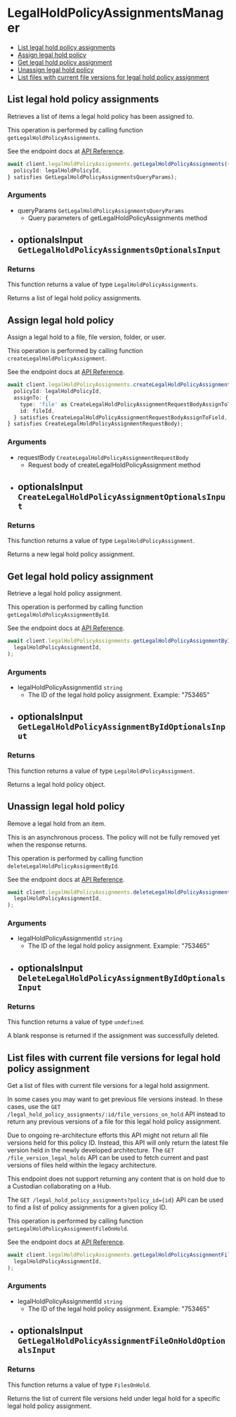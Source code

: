 # LegalHoldPolicyAssignmentsManager

- [List legal hold policy assignments](#list-legal-hold-policy-assignments)
- [Assign legal hold policy](#assign-legal-hold-policy)
- [Get legal hold policy assignment](#get-legal-hold-policy-assignment)
- [Unassign legal hold policy](#unassign-legal-hold-policy)
- [List files with current file versions for legal hold policy assignment](#list-files-with-current-file-versions-for-legal-hold-policy-assignment)

## List legal hold policy assignments

Retrieves a list of items a legal hold policy has been assigned to.

This operation is performed by calling function `getLegalHoldPolicyAssignments`.

See the endpoint docs at
[API Reference](https://developer.box.com/reference/get-legal-hold-policy-assignments/).

<!-- sample get_legal_hold_policy_assignments -->

```ts
await client.legalHoldPolicyAssignments.getLegalHoldPolicyAssignments({
  policyId: legalHoldPolicyId,
} satisfies GetLegalHoldPolicyAssignmentsQueryParams);
```

### Arguments

- queryParams `GetLegalHoldPolicyAssignmentsQueryParams`
  - Query parameters of getLegalHoldPolicyAssignments method
- optionalsInput `GetLegalHoldPolicyAssignmentsOptionalsInput`
  -

### Returns

This function returns a value of type `LegalHoldPolicyAssignments`.

Returns a list of legal hold policy assignments.

## Assign legal hold policy

Assign a legal hold to a file, file version, folder, or user.

This operation is performed by calling function `createLegalHoldPolicyAssignment`.

See the endpoint docs at
[API Reference](https://developer.box.com/reference/post-legal-hold-policy-assignments/).

<!-- sample post_legal_hold_policy_assignments -->

```ts
await client.legalHoldPolicyAssignments.createLegalHoldPolicyAssignment({
  policyId: legalHoldPolicyId,
  assignTo: {
    type: 'file' as CreateLegalHoldPolicyAssignmentRequestBodyAssignToTypeField,
    id: fileId,
  } satisfies CreateLegalHoldPolicyAssignmentRequestBodyAssignToField,
} satisfies CreateLegalHoldPolicyAssignmentRequestBody);
```

### Arguments

- requestBody `CreateLegalHoldPolicyAssignmentRequestBody`
  - Request body of createLegalHoldPolicyAssignment method
- optionalsInput `CreateLegalHoldPolicyAssignmentOptionalsInput`
  -

### Returns

This function returns a value of type `LegalHoldPolicyAssignment`.

Returns a new legal hold policy assignment.

## Get legal hold policy assignment

Retrieve a legal hold policy assignment.

This operation is performed by calling function `getLegalHoldPolicyAssignmentById`.

See the endpoint docs at
[API Reference](https://developer.box.com/reference/get-legal-hold-policy-assignments-id/).

<!-- sample get_legal_hold_policy_assignments_id -->

```ts
await client.legalHoldPolicyAssignments.getLegalHoldPolicyAssignmentById(
  legalHoldPolicyAssignmentId,
);
```

### Arguments

- legalHoldPolicyAssignmentId `string`
  - The ID of the legal hold policy assignment. Example: "753465"
- optionalsInput `GetLegalHoldPolicyAssignmentByIdOptionalsInput`
  -

### Returns

This function returns a value of type `LegalHoldPolicyAssignment`.

Returns a legal hold policy object.

## Unassign legal hold policy

Remove a legal hold from an item.

This is an asynchronous process. The policy will not be
fully removed yet when the response returns.

This operation is performed by calling function `deleteLegalHoldPolicyAssignmentById`.

See the endpoint docs at
[API Reference](https://developer.box.com/reference/delete-legal-hold-policy-assignments-id/).

<!-- sample delete_legal_hold_policy_assignments_id -->

```ts
await client.legalHoldPolicyAssignments.deleteLegalHoldPolicyAssignmentById(
  legalHoldPolicyAssignmentId,
);
```

### Arguments

- legalHoldPolicyAssignmentId `string`
  - The ID of the legal hold policy assignment. Example: "753465"
- optionalsInput `DeleteLegalHoldPolicyAssignmentByIdOptionalsInput`
  -

### Returns

This function returns a value of type `undefined`.

A blank response is returned if the assignment was
successfully deleted.

## List files with current file versions for legal hold policy assignment

Get a list of files with current file versions for a legal hold
assignment.

In some cases you may want to get previous file versions instead. In these
cases, use the `GET  /legal_hold_policy_assignments/:id/file_versions_on_hold`
API instead to return any previous versions of a file for this legal hold
policy assignment.

Due to ongoing re-architecture efforts this API might not return all file
versions held for this policy ID. Instead, this API will only return the
latest file version held in the newly developed architecture. The `GET
/file_version_legal_holds` API can be used to fetch current and past versions
of files held within the legacy architecture.

This endpoint does not support returning any content that is on hold due to
a Custodian collaborating on a Hub.

The `GET /legal_hold_policy_assignments?policy_id={id}` API can be used to
find a list of policy assignments for a given policy ID.

This operation is performed by calling function `getLegalHoldPolicyAssignmentFileOnHold`.

See the endpoint docs at
[API Reference](https://developer.box.com/reference/get-legal-hold-policy-assignments-id-files-on-hold/).

<!-- sample get_legal_hold_policy_assignments_id_files_on_hold -->

```ts
await client.legalHoldPolicyAssignments.getLegalHoldPolicyAssignmentFileOnHold(
  legalHoldPolicyAssignmentId,
);
```

### Arguments

- legalHoldPolicyAssignmentId `string`
  - The ID of the legal hold policy assignment. Example: "753465"
- optionalsInput `GetLegalHoldPolicyAssignmentFileOnHoldOptionalsInput`
  -

### Returns

This function returns a value of type `FilesOnHold`.

Returns the list of current file versions held under legal hold for a
specific legal hold policy assignment.
